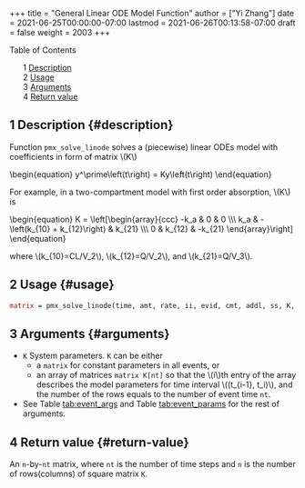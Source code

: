+++
title = "General Linear ODE Model Function"
author = ["Yi Zhang"]
date = 2021-06-25T00:00:00-07:00
lastmod = 2021-06-26T00:13:58-07:00
draft = false
weight = 2003
+++

<style>
  .ox-hugo-toc ul {
    list-style: none;
  }
</style>
<div class="ox-hugo-toc toc">
<div></div>

<div class="heading">Table of Contents</div>

- <span class="section-num">1</span> [Description](#description)
- <span class="section-num">2</span> [Usage](#usage)
- <span class="section-num">3</span> [Arguments](#arguments)
- <span class="section-num">4</span> [Return value](#return-value)

</div>
<!--endtoc-->


## <span class="section-num">1</span> Description {#description}

Function `pmx_solve_linode` solves a (piecewise) linear ODEs model with coefficients
in form of matrix \\(K\\)

\begin{equation}
y^\prime\left(t\right) = Ky\left(t\right)
\end{equation}

For example, in a two-compartment model with first order absorption, \\(K\\) is

\begin{equation}
  K = \left[\begin{array}{ccc}
              -k\_a & 0 & 0 \\\\\\
              k\_a & -\left(k\_{10} + k\_{12}\right) & k\_{21} \\\\\\
              0 & k\_{12} & -k\_{21}
            \end{array}\right]
\end{equation}

where \\(k\_{10}=CL/V\_2\\), \\(k\_{12}=Q/V\_2\\), and \\(k\_{21}=Q/V\_3\\).


## <span class="section-num">2</span> Usage {#usage}

```stan
matrix = pmx_solve_linode(time, amt, rate, ii, evid, cmt, addl, ss, K, biovar, tlag )
```


## <span class="section-num">3</span> Arguments {#arguments}

-   `K`
    System parameters. `K` can be either
    -   a `matrix` for constant parameters in all events, or
    -   an array of matrices `matrix K[nt]` so that the \\(i\\)th entry of the array describes
        the model parameters for time interval \\((t\_{i-1}, t\_i)\\),
        and the number of the rows equals to the number of event time `nt`.
-   See Table [tab:event_args](#tab:event_args) and Table [tab:event_params](#tab:event_params) for the rest of arguments.


## <span class="section-num">4</span> Return value {#return-value}

An `n`-by-`nt` matrix, where `nt` is the number of time steps and `n` is the number of rows(columns) of square matrix `K`.
